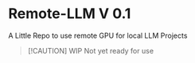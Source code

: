 # Remote-LLM V 0.1

A Little Repo to use remote GPU for local LLM Projects

> [!CAUTION] WIP
> Not yet ready for use
